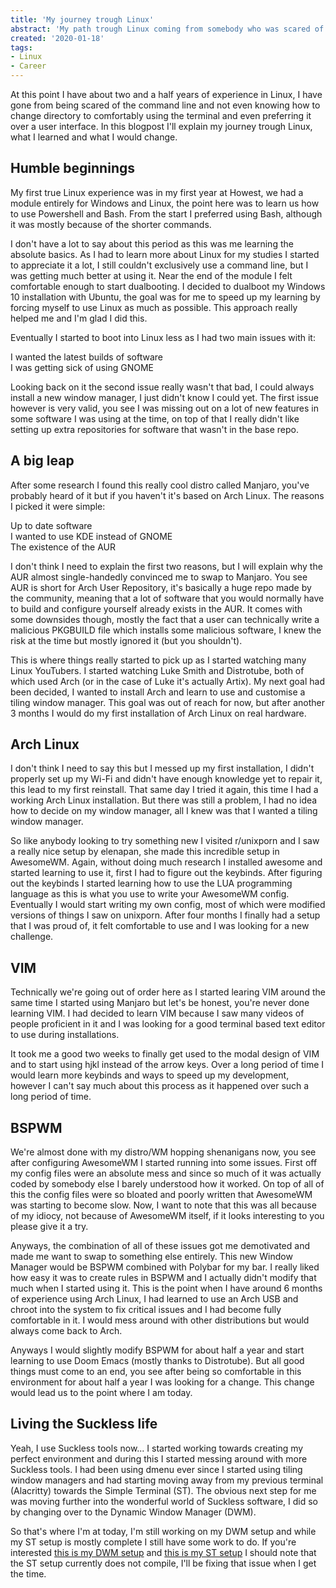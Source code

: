 ```yaml
---
title: 'My journey trough Linux'
abstract: 'My path trough Linux coming from somebody who was scared of the command line to somebody who lives in it'
created: '2020-01-18'
tags:
- Linux
- Career
---
```


At this point I have about two and a half years of experience in Linux, I have gone from being scared of the command line and not even knowing how to change directory to comfortably using the terminal and even preferring it over a user interface.
In this blogpost I'll explain my journey trough Linux, what I learned and what I would change.


## Humble beginnings
My first true Linux experience was in my first year at Howest, we had a module entirely for Windows and Linux, the point here was to learn us how to use Powershell and Bash.
From the start I preferred using Bash, although it was mostly because of the shorter commands.

I don't have a lot to say about this period as this was me learning the absolute basics.
As I had to learn more about Linux for my studies I started to appreciate it a lot, I still couldn't exclusively use a command line, but I was getting much better at using it.
Near the end of the module I felt comfortable enough to start dualbooting.
I decided to dualboot my Windows 10 installation with Ubuntu, the goal was for me to speed up my learning by forcing myself to use Linux as much as possible.
This approach really helped me and I'm glad I did this.

Eventually I started to boot into Linux less as I had two main issues with it:

I wanted the latest builds of software \
I was getting sick of using GNOME 

Looking back on it the second issue really wasn't that bad, I could always install a new window manager, I just didn't know I could yet.
The first issue however is very valid, you see I was missing out on a lot of new features in some software I was using at the time, on top of that I really didn't like setting up extra repositories for software that wasn't in the base repo.


## A big leap
After some research I found this really cool distro called Manjaro, you've probably heard of it but if you haven't it's based on Arch Linux.
The reasons I picked it were simple:

Up to date software \
I wanted to use KDE instead of GNOME \
The existence of the AUR

I don't think I need to explain the first two reasons, but I will explain why the AUR almost single-handedly convinced me to swap to Manjaro.
You see AUR is short for Arch User Repository, it's basically a huge repo made by the community, meaning that a lot of software that you would normally have to build and configure yourself already exists in the AUR.
It comes with some downsides though, mostly the fact that a user can technically write a malicious PKGBUILD file which installs some malicious software, I knew the risk at the time but mostly ignored it (but you shouldn't).

This is where things really started to pick up as I started watching many Linux YouTubers.
I started watching Luke Smith and Distrotube, both of which used Arch (or in the case of Luke it's actually Artix).
My next goal had been decided, I wanted to install Arch and learn to use and customise a tiling window manager.
This goal was out of reach for now, but after another 3 months I would do my first installation of Arch Linux on real hardware.

## Arch Linux
I don't think I need to say this but I messed up my first installation, I didn't properly set up my Wi-Fi and didn't have enough knowledge yet to repair it, this lead to my first reinstall.
That same day I tried it again, this time I had a working Arch Linux installation.
But there was still a problem, I had no idea how to decide on my window manager, all I knew was that I wanted a tiling window manager.

So like anybody looking to try something new I visited r/unixporn and I saw a really nice setup by elenapan, she made this incredible setup in AwesomeWM.
Again, without doing much research I installed awesome and started learning to use it, first I had to figure out the keybinds.
After figuring out the keybinds I started learning how to use the LUA programming language as this is what you use to write your AwesomeWM config.
Eventually I would start writing my own config, most of which were modified versions of things I saw on unixporn.
After four months I finally had a setup that I was proud of, it felt comfortable to use and I was looking for a new challenge.

## VIM
Technically we're going out of order here as I started learing VIM around the same time I started using Manjaro but let's be honest, you're never done learning VIM.
I had decided to learn VIM because I saw many videos of people proficient in it and I was looking for a good terminal based text editor to use during installations.

It took me a good two weeks to finally get used to the modal design of VIM and to start using hjkl instead of the arrow keys.
Over a long period of time I would learn more keybinds and ways to speed up my development, however I can't say much about this process as it happened over such a long period of time.

## BSPWM
We're almost done with my distro/WM hopping shenanigans now, you see after configuring AwesomeWM I started running into some issues.
First off my config files were an absolute mess and since so much of it was actually coded by somebody else I barely understood how it worked.
On top of all of this the config files were so bloated and poorly written that AwesomeWM was starting to become slow.
Now, I want to note that this was all because of my idiocy, not because of AwesomeWM itself, if it looks interesting to you please give it a try.

Anyways, the combination of all of these issues got me demotivated and made me want to swap to something else entirely.
This new Window Manager would be BSPWM combined with Polybar for my bar.
I really liked how easy it was to create rules in BSPWM and I actually didn't modify that much when I started using it.
This is the point when I have around 6 months of experience using Arch Linux, I had learned to use an Arch USB and chroot into the system to fix critical issues and I had become fully comfortable in it.
I would mess around with other distributions but would always come back to Arch.

Anyways I would slightly modify BSPWM for about half a year and start learning to use Doom Emacs (mostly thanks to Distrotube).
But all good things must come to an end, you see after being so comfortable in this environment for about half a year I was looking for a change.
This change would lead us to the point where I am today.

## Living the Suckless life
Yeah, I use Suckless tools now...
I started working towards creating my perfect environment and during this I started messing around with more Suckless tools.
I had been using dmenu ever since I started using tiling window managers and had starting moving away from my previous terminal (Alacritty) towards the Simple Terminal (ST).
The obvious next step for me was moving further into the wonderful world of Suckless software, I did so by changing over to the Dynamic Window Manager (DWM).

So that's where I'm at today, I'm still working on my DWM setup and while my ST setup is mostly complete I still have some work to do.
If you're interested [this is my DWM setup](https://github.com/Akibroszz/dwm) and [this is my ST setup](https://github.com/Akibroszz/st) I should note that the ST setup currently does not compile, I'll be fixing that issue when I get the time.
